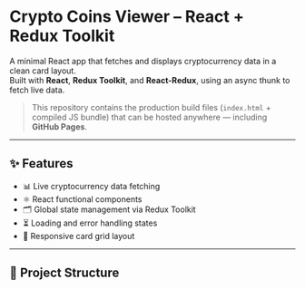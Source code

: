 # Crypto Coins Viewer – React + Redux Toolkit

A minimal React app that fetches and displays cryptocurrency data in a clean card layout.  
Built with **React**, **Redux Toolkit**, and **React-Redux**, using an async thunk to fetch live data.

> This repository contains the production build files (`index.html` + compiled JS bundle) that can be hosted anywhere — including **GitHub Pages**.

---

## ✨ Features

- 📊 Live cryptocurrency data fetching
- ⚛️ React functional components
- 🗂 Global state management via Redux Toolkit
- ⏳ Loading and error handling states
- 📱 Responsive card grid layout

---

## 📂 Project Structure
